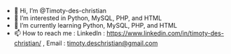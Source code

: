 - 👋 Hi, I’m @Timoty-des-christian
- 👀 I’m interested in Python, MySQL, PHP, and HTML
- 🌱 I’m currently learning Python, MySQL, PHP, and HTML
- 📫 How to reach me :
LinkedIn : https://www.linkedin.com/in/timoty-des-christian/
, Email : timoty.deschristian@gmail.com

<!---
Timoty-des-christian/Timoty-des-christian is a ✨ special ✨ repository because its `README.md` (this file) appears on your GitHub profile.
You can click the Preview link to take a look at your changes.
--->
